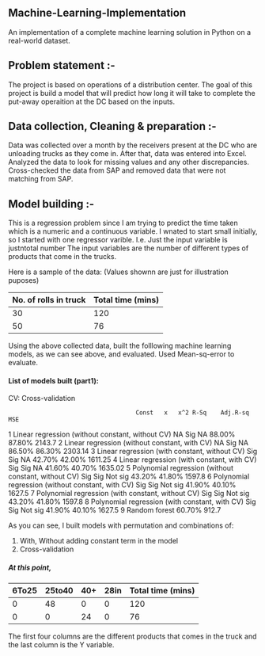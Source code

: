 ## Machine-Learning-Implementation

An implementation of a complete machine learning solution in Python on a real-world dataset. 

## Problem statement :-

The project is based on operations of a distribution center. The goal of this project is build a model that will predict how long it will take to complete the put-away operaition at the DC based on the inputs.

## Data collection, Cleaning & preparation :-

Data was collected over a month by the receivers present at the DC who are unloading trucks as they come in. After that, data was entered into Excel. Analyzed the data to look for missing values and any other discrepancies. Cross-checked the data from SAP and removed data that were not matching from SAP.  

## Model building :-

This is a regression problem since I am trying to predict the time taken which is a numeric and a continuous variable.
I wnated to start small initially, so I started with one regressor varible. I.e. Just the input variable is justntotal number The input variables are the number of different types of products that come in the trucks.

Here is a sample of the data: (Values shownn are just for illustration puposes)

| No. of rolls in truck |  Total time (mins) |
| --------------------- | ------------------ |         
|          30           |        120         |
|          50           |        76          |

Using the above collected data, built the folllowing machine learning models, as we can see above, and evaluated. Used Mean-sq-error to evaluate.


#### List of models built (part1):

CV: Cross-validation

				  						Const	x	x^2	R-Sq	Adj.R-sq   MSE
1	Linear regression (without constant, without CV)			NA	Sig	NA	88.00%	87.80%	  2143.7
2	Linear regression (without constant, with CV)				NA	Sig	NA	86.50%	86.30%	  2303.14
3	Linear regression (with constant, without CV)				Sig	Sig	NA	42.70%	42.00%	  1611.25
4	Linear regression (with constant, with CV)				Sig	Sig	NA	41.60%	40.70%	  1635.02
5	Polynomial regression (without constant, without CV)			Sig	Sig	Not sig	43.20%	41.80%	  1597.8
6	Polynomial regression (without constant, with CV)			Sig	Sig	Not sig	41.90%	40.10%	  1627.5
7	Polynomial regression (with constant, without CV)			Sig	Sig	Not sig	43.20%	41.80%	  1597.8
8	Polynomial regression (with constant, with CV)				Sig	Sig	Not sig	41.90%	40.10%	  1627.5
9	Random forest												60.70%	   912.7

As you can see, I built models with permutation and combinations of:
1) With, Without adding constant term in the model
2) Cross-validation

##### At this point, 

| 6To25 | 25to40 | 40+ | 28in  |  Total time (mins) |
|-------|--------|-----|-------|--------------------|         
|  0    |   48   |  0  |  0    |        120         |
|  0    |    0   | 24  |  0    |        76          |

The first four columns are the different products that comes in the truck and the last column is the Y variable.

